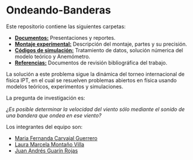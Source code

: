 # Ondeando-Banderas
Este repositorio contiene las siguientes carpetas:
* [**Documentos:**](https://github.com/Mafercg0207/Ondeando-Banderas/tree/main/Documentos) Presentaciones y reportes.
* [**Montaje experimental:**](https://github.com/Mafercg0207/Ondeando-Banderas/tree/main/Montaje%20experimental) Descripción del montaje, partes y su precisión.
* [**Códigos de simulación:**](https://github.com/Mafercg0207/Ondeando-Banderas/tree/main/C%C3%B3digos%20de%20simulaci%C3%B3n) Tratamiento de datos, solución númerica del modelo teórico y Anemómetro.
* [**Referencias:**](https://github.com/Mafercg0207/Ondeando-Banderas/tree/main/Referencias) Documentos de revisión bibliográfica del trabajo.

La solución a este problema sigue la dinámica del torneo internacional de física IPT, en el cual se resuelven problemas abiertos en física usando modelos teóricos, experimentos y simulaciones.

La pregunta de investigación es:

*¿Es posible determinar la velocidad del viento sólo mediante el sonido de una bandera que ondea en ese viento?*

Los integrantes del equipo son:
* [Maria Fernanda Carvajal Guerrero](https://github.com/Mafercg0207)
* [Laura Marcela Montaño Villa](mailto:lmarcelamv1909@gmail.com)
* [Juan Andrés Guarín Rojas](https://github.com/AndresGuarin)
